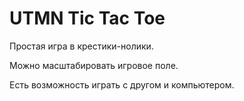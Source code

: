 # UTMN Tic Tac Toe

Простая игра в крестики-нолики.

Можно масштабировать игровое поле.

Есть возможность играть с другом и компьютером.
